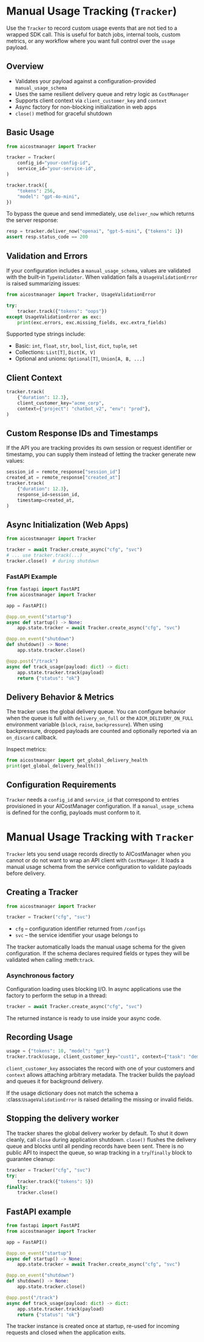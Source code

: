 # Manual Usage Tracking (`Tracker`)

Use the `Tracker` to record custom usage events that are not tied to a wrapped SDK call. This is useful for batch jobs, internal tools, custom metrics, or any workflow where you want full control over the `usage` payload.

## Overview

- Validates your payload against a configuration-provided `manual_usage_schema`
- Uses the same resilient delivery queue and retry logic as `CostManager`
- Supports client context via `client_customer_key` and `context`
- Async factory for non-blocking initialization in web apps
- `close()` method for graceful shutdown

## Basic Usage

```python
from aicostmanager import Tracker

tracker = Tracker(
    config_id="your-config-id",
    service_id="your-service-id",
)

tracker.track({
    "tokens": 256,
    "model": "gpt-4o-mini",
})
```

To bypass the queue and send immediately, use `deliver_now` which returns the
server response:

```python
resp = tracker.deliver_now("openai", "gpt-5-mini", {"tokens": 1})
assert resp.status_code == 200
```

## Validation and Errors

If your configuration includes a `manual_usage_schema`, values are validated with the built-in `TypeValidator`. When validation fails a `UsageValidationError` is raised summarizing issues:

```python
from aicostmanager import Tracker, UsageValidationError

try:
    tracker.track({"tokens": "oops"})
except UsageValidationError as exc:
    print(exc.errors, exc.missing_fields, exc.extra_fields)
```

Supported type strings include:

- Basic: `int`, `float`, `str`, `bool`, `list`, `dict`, `tuple`, `set`
- Collections: `List[T]`, `Dict[K, V]`
- Optional and unions: `Optional[T]`, `Union[A, B, ...]`

## Client Context

```python
tracker.track(
    {"duration": 12.3},
    client_customer_key="acme_corp",
    context={"project": "chatbot_v2", "env": "prod"},
)
```

## Custom Response IDs and Timestamps

If the API you are tracking provides its own session or request identifier or
timestamp, you can supply them instead of letting the tracker generate new
values:

```python
session_id = remote_response["session_id"]
created_at = remote_response["created_at"]
tracker.track(
    {"duration": 12.3},
    response_id=session_id,
    timestamp=created_at,
)
```

## Async Initialization (Web Apps)

```python
from aicostmanager import Tracker

tracker = await Tracker.create_async("cfg", "svc")
# ... use tracker.track(...)
tracker.close()  # during shutdown
```

### FastAPI Example

```python
from fastapi import FastAPI
from aicostmanager import Tracker

app = FastAPI()

@app.on_event("startup")
async def startup() -> None:
    app.state.tracker = await Tracker.create_async("cfg", "svc")

@app.on_event("shutdown")
def shutdown() -> None:
    app.state.tracker.close()

@app.post("/track")
async def track_usage(payload: dict) -> dict:
    app.state.tracker.track(payload)
    return {"status": "ok"}
```

## Delivery Behavior & Metrics

The tracker uses the global delivery queue. You can configure behavior when the queue is full with `delivery_on_full` or the `AICM_DELIVERY_ON_FULL` environment variable (`block`, `raise`, `backpressure`). When using backpressure, dropped payloads are counted and optionally reported via an `on_discard` callback.

Inspect metrics:

```python
from aicostmanager import get_global_delivery_health
print(get_global_delivery_health())
```

## Configuration Requirements

`Tracker` needs a `config_id` and `service_id` that correspond to entries provisioned in your AICostManager configuration. If a `manual_usage_schema` is defined for the config, payloads must conform to it.

# Manual Usage Tracking with `Tracker`

`Tracker` lets you send usage records directly to AICostManager when you
cannot or do not want to wrap an API client with `CostManager`.
It loads a manual usage schema from the service configuration to validate
payloads before delivery.

## Creating a Tracker

```python
from aicostmanager import Tracker

tracker = Tracker("cfg", "svc")
```

* ``cfg`` – configuration identifier returned from ``/configs``
* ``svc`` – the service identifier your usage belongs to

The tracker automatically loads the manual usage schema for the given
configuration.  If the schema declares required fields or types they will be
validated when calling :meth:`track`.

### Asynchronous factory

Configuration loading uses blocking I/O.  In async applications use the
factory to perform the setup in a thread:

```python
tracker = await Tracker.create_async("cfg", "svc")
```

The returned instance is ready to use inside your async code.

## Recording Usage

```python
usage = {"tokens": 10, "model": "gpt"}
tracker.track(usage, client_customer_key="cust1", context={"task": "demo"})
```

``client_customer_key`` associates the record with one of your customers and
``context`` allows attaching arbitrary metadata.  The tracker builds the payload
and queues it for background delivery.

If the usage dictionary does not match the schema a
:class:`UsageValidationError` is raised detailing the missing or invalid fields.

## Stopping the delivery worker

The tracker shares the global delivery worker by default. To shut it down
cleanly, call ``close`` during application shutdown. ``close()`` flushes the
delivery queue and blocks until all pending records have been sent. There is no
public API to inspect the queue, so wrap tracking in a ``try``/``finally`` block
to guarantee cleanup:

```python
tracker = Tracker("cfg", "svc")
try:
    tracker.track({"tokens": 5})
finally:
    tracker.close()
```

## FastAPI example

```python
from fastapi import FastAPI
from aicostmanager import Tracker

app = FastAPI()

@app.on_event("startup")
async def startup() -> None:
    app.state.tracker = await Tracker.create_async("cfg", "svc")

@app.on_event("shutdown")
def shutdown() -> None:
    app.state.tracker.close()

@app.post("/track")
async def track_usage(payload: dict) -> dict:
    app.state.tracker.track(payload)
    return {"status": "ok"}
```

The tracker instance is created once at startup, re-used for incoming requests
and closed when the application exits.
